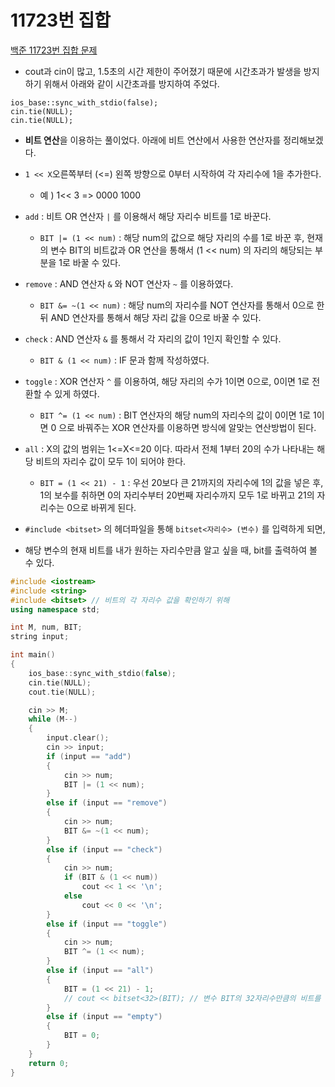 # 11723번 집합

[백준 11723번 집합 문제](https://www.acmicpc.net/problem/11723)

- cout과 cin이 많고, 1.5초의 시간 제한이 주어졌기 때문에 시간초과가 발생을 방지하기 위해서 아래와 같이 시간초과를 방지하여 주었다.

```
ios_base::sync_with_stdio(false);
cin.tie(NULL);
cin.tie(NULL);
```

- **비트 연산**을 이용하는 풀이었다. 아래에 비트 연산에서 사용한 연산자를 정리해보겠다.
- `1 << X`오른쪽부터 (<=) 왼쪽 방향으로 0부터 시작하여 각 자리수에 1을 추가한다.
  - 예 )  1<< 3  =>  0000 1000
- `add` : 비트 OR 연산자 `|` 를 이용해서  해당 자리수 비트를 1로 바꾼다.
  -  `BIT |= (1 << num)` : 해당 num의 값으로 해당 자리의 수를 1로 바꾼 후, 현재의 변수 BIT의 비트값과 OR 연산을 통해서 (1 << num) 의 자리의 해당되는 부분을 1로 바꿀 수 있다.
- `remove` : AND 연산자 `&` 와 NOT 연산자 `~` 를 이용하였다.
  - `BIT &= ~(1 << num)` : 해당 num의 자리수를 NOT 연산자를 통해서 0으로 한 뒤 AND 연산자를 통해서 해당 자리 값을 0으로 바꿀 수 있다.

- `check` : AND 연산자 `&` 를 통해서 각 자리의 값이 1인지 확인할 수 있다.
  - `BIT & (1 << num)` : IF 문과 함께 작성하였다.
- `toggle` : XOR 연산자 `^` 를 이용하여, 해당 자리의 수가 1이면 0으로, 0이면 1로 전환할 수 있게 하였다.
  - `BIT ^= (1 << num)` : BIT 연산자의 해당 num의 자리수의 값이 0이면 1로 1이면 0 으로 바꿔주는 XOR 연산자를 이용하면 방식에 알맞는 연산방법이  된다.
- `all` : X의 값의 범위는 1<=X<=20 이다. 따라서 전체 1부터 20의 수가 나타내는 해당 비트의 자리수 값이 모두 1이 되어야 한다.
  -  `BIT = (1 << 21) - 1` : 우선 20보다 큰 21까지의 자리수에 1의 값을 넣은 후, 1의 보수를 취하면 0의 자리수부터 20번째 자리수까지 모두 1로 바뀌고 21의 자리수는 0으로 바뀌게 된다.
- `#include <bitset>` 의 헤더파일을 통해 `bitset<자리수> (변수)`  를 입력하게 되면, 
- 해당 변수의 현재 비트를 내가 원하는 자리수만큼 알고 싶을 때, bit를 출력하여 볼 수 있다. 

```c++
#include <iostream>
#include <string>
#include <bitset> // 비트의 각 자리수 값을 확인하기 위해
using namespace std;

int M, num, BIT;
string input;

int main()
{
    ios_base::sync_with_stdio(false);
    cin.tie(NULL);
    cout.tie(NULL);

    cin >> M;
    while (M--)
    {
        input.clear();
        cin >> input;
        if (input == "add")
        {
            cin >> num;
            BIT |= (1 << num);
        }
        else if (input == "remove")
        {
            cin >> num;
            BIT &= ~(1 << num);
        }
        else if (input == "check")
        {
            cin >> num;
            if (BIT & (1 << num))
                cout << 1 << '\n';
            else
                cout << 0 << '\n';
        }
        else if (input == "toggle")
        {
            cin >> num;
            BIT ^= (1 << num);
        }
        else if (input == "all")
        {
            BIT = (1 << 21) - 1;
            // cout << bitset<32>(BIT); // 변수 BIT의 32자리수만큼의 비트를 확인할 수 있다. bitset<자리수>(변수)
        }
        else if (input == "empty")
        {
            BIT = 0;
        }
    }
    return 0;
}

```

